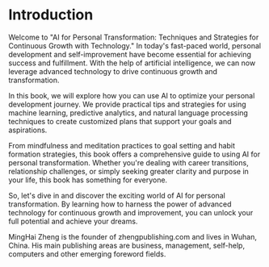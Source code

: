 # Introduction

Welcome to "AI for Personal Transformation: Techniques and Strategies for Continuous Growth with Technology." In today's fast-paced world, personal development and self-improvement have become essential for achieving success and fulfillment. With the help of artificial intelligence, we can now leverage advanced technology to drive continuous growth and transformation.

In this book, we will explore how you can use AI to optimize your personal development journey. We provide practical tips and strategies for using machine learning, predictive analytics, and natural language processing techniques to create customized plans that support your goals and aspirations.

From mindfulness and meditation practices to goal setting and habit formation strategies, this book offers a comprehensive guide to using AI for personal transformation. Whether you're dealing with career transitions, relationship challenges, or simply seeking greater clarity and purpose in your life, this book has something for everyone.

So, let's dive in and discover the exciting world of AI for personal transformation. By learning how to harness the power of advanced technology for continuous growth and improvement, you can unlock your full potential and achieve your dreams.

MingHai Zheng is the founder of zhengpublishing.com and lives in Wuhan, China. His main publishing areas are business, management, self-help, computers and other emerging foreword fields.
